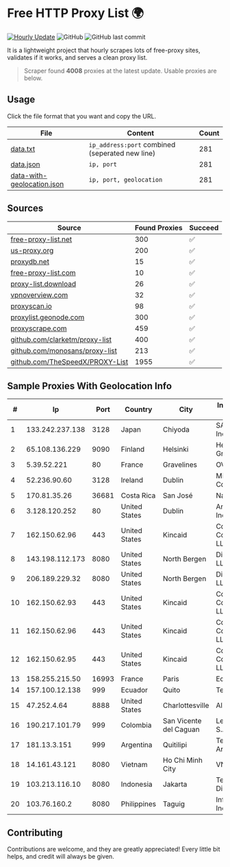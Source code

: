 
# Free HTTP Proxy List 🌍

[![Hourly Update](https://github.com/mertguvencli/http-proxy-list/actions/workflows/main.yml/badge.svg?branch=main)](https://github.com/mertguvencli/http-proxy-list/actions/workflows/main.yml)
![GitHub](https://img.shields.io/github/license/mertguvencli/http-proxy-list)
![GitHub last commit](https://img.shields.io/github/last-commit/mertguvencli/http-proxy-list)

It is a lightweight project that hourly scrapes lots of free-proxy sites, validates if it works, and serves a clean proxy list.


> Scraper found **4008** proxies at the latest update. Usable proxies are below.

## Usage

Click the file format that you want and copy the URL.


|File|Content|Count|
|----|-------|-----|
|[data.txt](https://raw.githubusercontent.com/mertguvencli/http-proxy-list/main/proxy-list/data.txt)|`ip_address:port` combined (seperated new line)|281|
|[data.json](https://raw.githubusercontent.com/mertguvencli/http-proxy-list/main/proxy-list/data.json)|`ip, port`|281|
|[data-with-geolocation.json](https://raw.githubusercontent.com/mertguvencli/http-proxy-list/main/proxy-list/data-with-geolocation.json)|`ip, port, geolocation`|281|

## Sources

|Source|Found Proxies|Succeed|
|------|-------------|-------|
|[free-proxy-list.net](https://free-proxy-list.net)|300|✅|
|[us-proxy.org](https://www.us-proxy.org)|200|✅|
|[proxydb.net](http://proxydb.net)|15|✅|
|[free-proxy-list.com](https://free-proxy-list.com/?page=&port=&type%5B%5D=http&type%5B%5D=https&up_time=0&search=Search)|10|✅|
|[proxy-list.download](https://www.proxy-list.download/HTTP)|26|✅|
|[vpnoverview.com](https://vpnoverview.com/privacy/anonymous-browsing/free-proxy-servers)|32|✅|
|[proxyscan.io](https://www.proxyscan.io)|98|✅|
|[proxylist.geonode.com](https://proxylist.geonode.com/api/proxy-list?limit=300&page=1&sort_by=lastChecked&sort_type=desc&protocols=http,https)|300|✅|
|[proxyscrape.com](https://api.proxyscrape.com/v2/?request=displayproxies&protocol=http&timeout=10000&country=all&ssl=all&anonymity=all)|459|✅|
|[github.com/clarketm/proxy-list](https://raw.githubusercontent.com/clarketm/proxy-list/master/proxy-list-raw.txt)|400|✅|
|[github.com/monosans/proxy-list](https://raw.githubusercontent.com/monosans/proxy-list/main/proxies/http.txt)|213|✅|
|[github.com/TheSpeedX/PROXY-List](https://raw.githubusercontent.com/TheSpeedX/PROXY-List/master/http.txt)|1955|✅|


## Sample Proxies With Geolocation Info

|#|Ip|Port|Country|City|Internet Service Provider|
|-|--|----|-------|----|-------------------------|
|1|133.242.237.138|3128|Japan|Chiyoda|SAKURA Internet Inc.|
|2|65.108.136.229|9090|Finland|Helsinki|Hetzner Online GmbH|
|3|5.39.52.221|80|France|Gravelines|OVH SAS|
|4|52.236.90.60|3128|Ireland|Dublin|Microsoft Corporation|
|5|170.81.35.26|36681|Costa Rica|San José|Navegalo S.A.|
|6|3.128.120.252|80|United States|Dublin|Amazon.com, Inc.|
|7|162.150.62.96|443|United States|Kincaid|Comcast Cable Communications, LLC|
|8|143.198.112.173|8080|United States|North Bergen|DigitalOcean, LLC|
|9|206.189.229.32|8080|United States|North Bergen|DigitalOcean, LLC|
|10|162.150.62.93|443|United States|Kincaid|Comcast Cable Communications, LLC|
|11|162.150.62.96|443|United States|Kincaid|Comcast Cable Communications, LLC|
|12|162.150.62.95|443|United States|Kincaid|Comcast Cable Communications, LLC|
|13|158.255.215.50|16993|France|Paris|Edis France|
|14|157.100.12.138|999|Ecuador|Quito|Telconet S.A|
|15|47.252.4.64|8888|United States|Charlottesville|Alibaba.com LLC|
|16|190.217.101.79|999|Colombia|San Vicente del Caguan|Level 3 Colombia S.A|
|17|181.13.3.151|999|Argentina|Quitilipi|Telecom Argentina S.A|
|18|14.161.43.121|8080|Vietnam|Ho Chi Minh City|VNPT|
|19|103.213.116.10|8080|Indonesia|Jakarta|Telemedia Dinamika Sarana|
|20|103.76.160.2|8080|Philippines|Taguig|Infinivan Incorporated|



## Contributing

Contributions are welcome, and they are greatly appreciated! Every
little bit helps, and credit will always be given.

